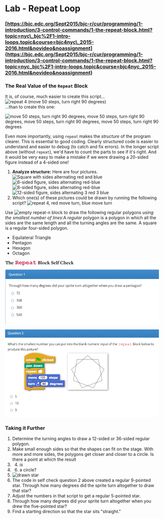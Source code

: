 # Lab - Repeat Loop

### [https://bjc.edc.org/Sept2015/bjc-r/cur/programming/1-introduction/3-control-commands/1-the-repeat-block.html?topic=nyc\_bjc%2F1-intro-loops.topic&course=bjc4nyc\_2015-2016.html&novideo&noassignment](https://bjc.edc.org/Sept2015/bjc-r/cur/programming/1-introduction/3-control-commands/1-the-repeat-block.html?topic=nyc_bjc%2F1-intro-loops.topic&course=bjc4nyc_2015-2016.html&novideo&noassignment)

### 

### The Real Value of the `Repeat` Block

It is, of course, much easier to create this script...  
![repeat 4 \(move 50 steps, turn right 90 degrees\)](https://bjc.edc.org/Sept2015/bjc-r/img/1-introduction/repeat-4%28move-50-turn-right-90%29.png)  
...than to create this one:

![move 50 steps, turn right 90 degrees, move 50 steps, turn right 90 degrees, move 50 steps, turn right 90 degrees, move 50 steps, turn right 90 degrees](https://bjc.edc.org/Sept2015/bjc-r/img/1-introduction/move-50-turn-right-90-%284-times%29.png)

Even more importantly, using `repeat` makes the _structure_ of the program clearer. This is essential to good coding. Clearly structured code is easier to understand and easier to debug \(to catch and fix errors\). In the longer script above \(without `repeat`\), we'd have to count the parts to see if it's right. And it would be very easy to make a mistake if we were drawing a 20-sided figure instead of a 4-sided one!



1. **Analyze structure:** Here are four pictures. ![Square with sides alternating red and blue](https://bjc.edc.org/Sept2015/bjc-r/img/1-introduction/Square-alternating-red-and-blue.png) ![6-sided figure, sides alternating red-blue](https://bjc.edc.org/Sept2015/bjc-r/img/1-introduction/6-sided-figure-alternating-red-and-blue.png) ![8-sided figure, sides alternating red-blue](https://bjc.edc.org/Sept2015/bjc-r/img/1-introduction/8-sided-figure-alternating-red-and-blue.png) ![12-sided figure, sides alternating 3 red 3 blue](https://bjc.edc.org/Sept2015/bjc-r/img/1-introduction/12-sided-figure-alternating-3-red-and-3-blue.png) 
2. Which one\(s\) of these pictures could be drawn by running the following script? ![repeat 4, red move turn, blue move turn](https://bjc.edc.org/Sept2015/bjc-r/img/1-introduction/non-pseudo.png)



 Use ![empty repeat-n block](https://bjc.edc.org/Sept2015/bjc-r/img/blocks/repeat-empty.png) to draw the following regular polygons _using the smallest number of lines_:A _regular_ polygon is a polygon in which all the sides are the same length and all the turning angles are the same. A square is a regular four-sided polygon.

* Equilateral Triangle
* Pentagon
* Hexagon
* Octagon

![](../.gitbook/assets/image%20%2813%29.png)

![](../.gitbook/assets/image%20%28131%29.png)

### Taking it Further

1. Determine the turning angles to draw a 12-sided or 36-sided regular polygon.
2. Make small enough sides so that the shapes can fit on the stage. With more and more sides, the polygons get closer and closer to a circle. Is there a point at which the result
3. 4. _is_
5. 6. a circle?
7. ![drawn star](https://bjc.edc.org/Sept2015/bjc-r/img/drawing/draw-star-picture.png)
8. The code in self check question 2 above created a regular 9-pointed star. Through how many degrees did the sprite turn altogether to draw that star?
9. Adjust the numbers in that script to get a regular 5-pointed star.
10. Through how many degrees did your sprite turn altogether when you drew the five-pointed star?
11. Find a starting direction so that the star sits "straight."

